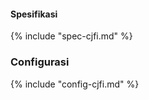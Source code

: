     

<!-- ![Glances](/assets/img/glances.JPG) -->

#### Spesifikasi

{% include "spec-cjfi.md" %}

### Configurasi

{% include "config-cjfi.md" %}